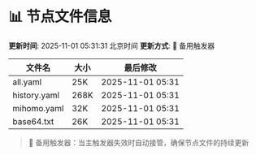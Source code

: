 # 📊 节点文件信息

**更新时间**: 2025-11-01 05:31:31 北京时间
**更新方式**: 🔄 备用触发器

| 文件名 | 大小 | 最后修改 |
|--------|------|----------|
| all.yaml | 25K | 2025-11-01 05:31 |
| history.yaml | 268K | 2025-11-01 05:31 |
| mihomo.yaml | 32K | 2025-11-01 05:31 |
| base64.txt | 26K | 2025-11-01 05:31 |

> 🔄 备用触发器：当主触发器失效时自动接管，确保节点文件的持续更新
